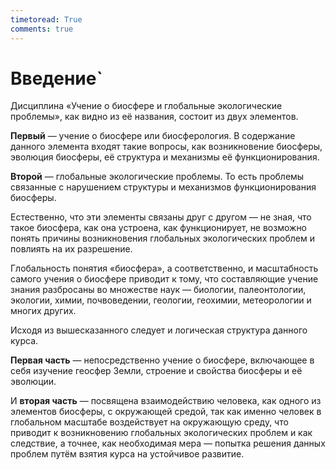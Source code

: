 ```yaml
---
timetoread: True
comments: true
---
```


# Введение`

Дисциплина «Учение о биосфере и глобальные экологические проблемы», как видно из её названия, состоит из двух элементов.

**Первый** — учение о биосфере или биосферология. В содержание данного элемента входят такие вопросы, как возникновение биосферы, эволюция биосферы, её структура и механизмы её функционирования.

**Второй** — глобальные экологические проблемы. То есть проблемы связанные с нарушением структуры и механизмов функционирования биосферы.

Естественно, что эти элементы связаны друг с другом — не зная, что такое биосфера, как она устроена, как функционирует, не возможно понять причины возникновения глобальных экологических проблем и повлиять на их разрешение.

Глобальность понятия «биосфера», а соответственно, и масштабность самого учения о биосфере приводит к тому, что составляющие учение знания разбросаны во множестве наук — биологии, палеонтологии, экологии, химии, почвоведении, геологии, геохимии, метеорологии и многих других.

Исходя из вышесказанного следует и логическая структура данного курса.

**Первая часть** — непосредственно учение о биосфере, включающее в себя изучение геосфер Земли, строение и свойства биосферы и её эволюции.

И **вторая часть** — посвящена взаимодействию человека, как одного из элементов биосферы, с окружающей средой, так как именно человек в глобальном масштабе воздействует на окружающую среду, что приводит к возникновению глобальных экологических проблем и как следствие, а точнее, как необходимая мера — попытка решения данных проблем путём взятия курса на устойчивое развитие.